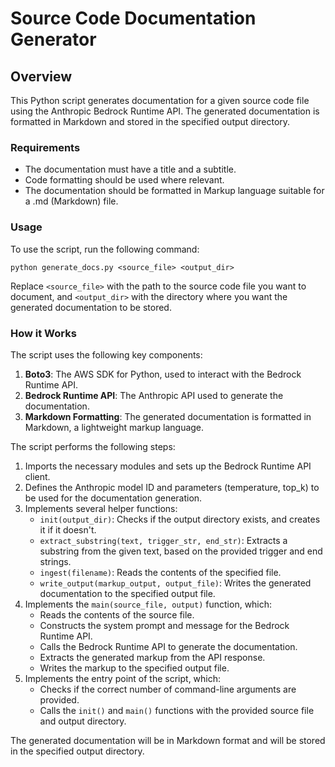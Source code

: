 
# Source Code Documentation Generator

## Overview

This Python script generates documentation for a given source code file using the Anthropic Bedrock Runtime API. The generated documentation is formatted in Markdown and stored in the specified output directory.

### Requirements

- The documentation must have a title and a subtitle.
- Code formatting should be used where relevant.
- The documentation should be formatted in Markup language suitable for a .md (Markdown) file.

### Usage

To use the script, run the following command:

```
python generate_docs.py <source_file> <output_dir>
```

Replace `<source_file>` with the path to the source code file you want to document, and `<output_dir>` with the directory where you want the generated documentation to be stored.

### How it Works

The script uses the following key components:

1. **Boto3**: The AWS SDK for Python, used to interact with the Bedrock Runtime API.
2. **Bedrock Runtime API**: The Anthropic API used to generate the documentation.
3. **Markdown Formatting**: The generated documentation is formatted in Markdown, a lightweight markup language.

The script performs the following steps:

1. Imports the necessary modules and sets up the Bedrock Runtime API client.
2. Defines the Anthropic model ID and parameters (temperature, top_k) to be used for the documentation generation.
3. Implements several helper functions:
   - `init(output_dir)`: Checks if the output directory exists, and creates it if it doesn't.
   - `extract_substring(text, trigger_str, end_str)`: Extracts a substring from the given text, based on the provided trigger and end strings.
   - `ingest(filename)`: Reads the contents of the specified file.
   - `write_output(markup_output, output_file)`: Writes the generated documentation to the specified output file.
4. Implements the `main(source_file, output)` function, which:
   - Reads the contents of the source file.
   - Constructs the system prompt and message for the Bedrock Runtime API.
   - Calls the Bedrock Runtime API to generate the documentation.
   - Extracts the generated markup from the API response.
   - Writes the markup to the specified output file.
5. Implements the entry point of the script, which:
   - Checks if the correct number of command-line arguments are provided.
   - Calls the `init()` and `main()` functions with the provided source file and output directory.

The generated documentation will be in Markdown format and will be stored in the specified output directory.
